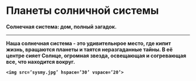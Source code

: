 <html>
  <body>
    <h1><b>Планеты солничной системы</h1>
    <b>Солнечная система:</b> дом, полный загадок.
<HR>
      Наша солнечная система - это удивительнрое место, где кипит жизнь, вращаются планеты и таятся неразгаданные тайны. В её центре сияет Солнце, огромная звезда, освещающая и согревающая все, что находится вокруг.

    <img src=’sysmy.jpg’ hspace=’30’ vspace=’20’>
  </body>
</html>
